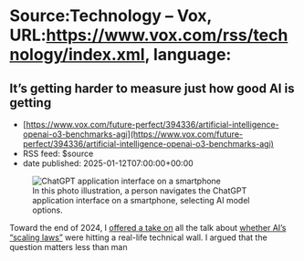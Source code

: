 # Source:Technology – Vox, URL:https://www.vox.com/rss/technology/index.xml, language:

## It’s getting harder to measure just how good AI is getting
 - [https://www.vox.com/future-perfect/394336/artificial-intelligence-openai-o3-benchmarks-agi](https://www.vox.com/future-perfect/394336/artificial-intelligence-openai-o3-benchmarks-agi)
 - RSS feed: $source
 - date published: 2025-01-12T07:00:00+00:00

<figure>

<img alt="ChatGPT application interface on a smartphone" data-caption="In this photo illustration, a person navigates the ChatGPT application interface on a smartphone, selecting AI model options." data-portal-copyright="" data-has-syndication-rights="1" src="https://platform.vox.com/wp-content/uploads/sites/2/2025/01/GettyImages-2191761546.jpg?quality=90&#038;strip=all&#038;crop=0,0,100,100" />
	<figcaption>In this photo illustration, a person navigates the ChatGPT application interface on a smartphone, selecting AI model options.</figcaption>
</figure>
<p class="has-text-align-none">Toward the end of 2024, I <a href="https://www.vox.com/future-perfect/389997/artificial-intelligence-openai-google-microsoft-chatgpt-progress-scaling">offered a take on</a> all the talk about <a href="https://www.vox.com/future-perfect/23794855/anthropic-ai-openai-claude-2">whether AI’s “scaling laws”</a> were hitting a real-life technical wall. I argued that the question matters less than man

